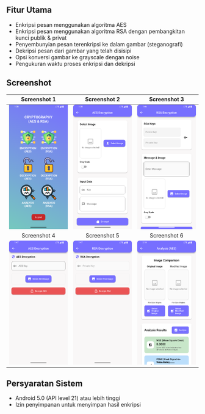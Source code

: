 ## Fitur Utama

- Enkripsi pesan menggunakan algoritma AES
- Enkripsi pesan menggunakan algoritma RSA dengan pembangkitan kunci publik & privat
- Penyembunyian pesan terenkripsi ke dalam gambar (steganografi)
- Dekripsi pesan dari gambar yang telah disisipi
- Opsi konversi gambar ke grayscale dengan noise
- Pengukuran waktu proses enkripsi dan dekripsi

## Screenshot

|          Screenshot 1          |          Screenshot 2          |          Screenshot 3          |
| :----------------------------: | :----------------------------: | :----------------------------: |
| <img src="1.png" width="230"/> | <img src="2.png" width="230"/> | <img src="3.png" width="230"/> |
|          Screenshot 4          |          Screenshot 5          |          Screenshot 6          |
| <img src="4.png" width="230"/> | <img src="5.png" width="230"/> | <img src="6.png" width="230"/> |

## Persyaratan Sistem

- Android 5.0 (API level 21) atau lebih tinggi
- Izin penyimpanan untuk menyimpan hasil enkripsi
